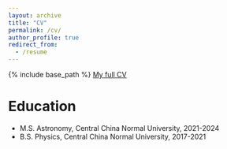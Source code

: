 ```yaml
---
layout: archive
title: "CV"
permalink: /cv/
author_profile: true
redirect_from:
  - /resume
---
```


{% include base_path %}
[My full CV](http://zzl1999777.github.io/files/Academic_CV_ZZL.pdf)

Education
======
* M.S. Astronomy, Central China Normal University, 2021-2024
* B.S. Physics,   Central China Normal University, 2017-2021



